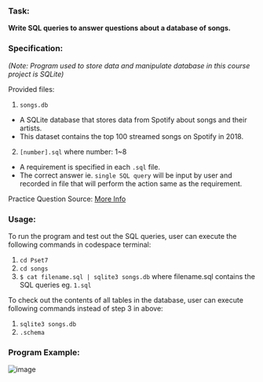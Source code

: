 ### Task: ###
**Write SQL queries to answer questions about a database of songs.**

### Specification: ###
*(Note: Program used to store data and manipulate database in this course project is SQLite)*

Provided files:
1. `songs.db`
  - A SQLite database that stores data from Spotify about songs and their artists.
  - This dataset contains the top 100 streamed songs on Spotify in 2018.

2. `[number].sql` where number: 1~8
- A requirement is specified in each `.sql` file. 
- The correct answer ie. `single SQL query` will be input by user and recorded in file that will perform the action same as the requirement.

Practice Question Source: [More Info](https://cs50.harvard.edu/x/2022/labs/7/)

### Usage: ###
To run the program and test out the SQL queries, user can execute the following commands in codespace terminal:
1. `cd Pset7`
2. `cd songs`
3. `$ cat filename.sql | sqlite3 songs.db` where filename.sql contains the SQL queries eg. `1.sql`

To check out the contents of all tables in the database, user can execute following commands instead of step 3 in above:
1. `sqlite3 songs.db`
2. `.schema`

### Program Example: ###
![image](https://user-images.githubusercontent.com/107826905/214354139-208b778d-3c1f-409f-96e0-7b26a1ad6e3e.png)


